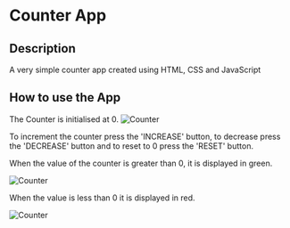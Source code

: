 # Counter App

## Description

A very simple counter app created using HTML, CSS and JavaScript

## How to use the App

The Counter is initialised at 0.
![Counter](Counter/images/counterReset.png)

To increment the counter press the 'INCREASE' button, to decrease press the 'DECREASE' button and to reset to 0 press the 'RESET' button.

When the value of the counter is greater than 0, it is displayed in green.

![Counter](Counter/images/counterIncrease.png)

When the value is less than 0 it is displayed in red.

![Counter](Counter/images/counterDecrease.png)
